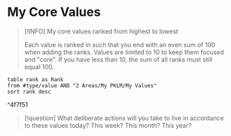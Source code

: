 # My Core Values


> [!INFO] My core values ranked from highest to lowest
> 
> Each value is ranked in such that you end with an even sum of 100 when adding the ranks. Values are limited to 10 to keep them focused and "core". If you have less than 10, the sum of all ranks must still equal 100.


```dataview
table rank as Rank
from #type/value AND "2 Areas/My PKLM/My Values"
sort rank desc
```

^4f7f51

> [!question]
> What deliberate actions will you take to live in accordance to these values today? This week? This month? This year?


